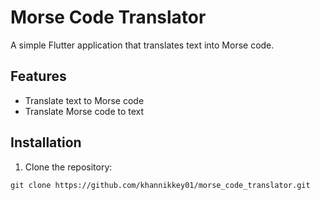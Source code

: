 # Morse Code Translator

A simple Flutter application that translates text into Morse code.

## Features

- Translate text to Morse code
- Translate Morse code to text


## Installation

1. Clone the repository:

```shell
git clone https://github.com/khannikkey01/morse_code_translator.git
